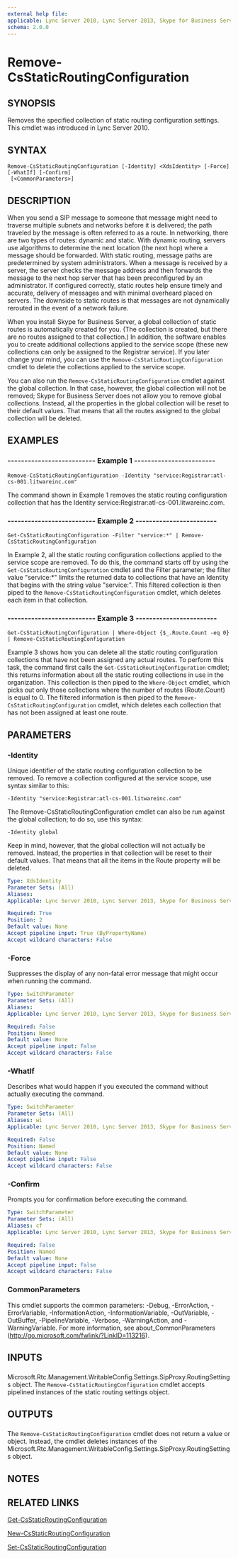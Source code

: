 ```yaml
---
external help file: 
applicable: Lync Server 2010, Lync Server 2013, Skype for Business Server 2015
schema: 2.0.0
---
```


# Remove-CsStaticRoutingConfiguration

## SYNOPSIS
Removes the specified collection of static routing configuration settings.
This cmdlet was introduced in Lync Server 2010.


## SYNTAX

```
Remove-CsStaticRoutingConfiguration [-Identity] <XdsIdentity> [-Force] [-WhatIf] [-Confirm]
 [<CommonParameters>]
```

## DESCRIPTION
When you send a SIP message to someone that message might need to traverse multiple subnets and networks before it is delivered; the path traveled by the message is often referred to as a route.
In networking, there are two types of routes: dynamic and static.
With dynamic routing, servers use algorithms to determine the next location (the next hop) where a message should be forwarded.
With static routing, message paths are predetermined by system administrators.
When a message is received by a server, the server checks the message address and then forwards the message to the next hop server that has been preconfigured by an administrator.
If configured correctly, static routes help ensure timely and accurate, delivery of messages and with minimal overheard placed on servers.
The downside to static routes is that messages are not dynamically rerouted in the event of a network failure.

When you install Skype for Business Server, a global collection of static routes is automatically created for you.
(The collection is created, but there are no routes assigned to that collection.) In addition, the software enables you to create additional collections applied to the service scope (these new collections can only be assigned to the Registrar service).
If you later change your mind, you can use the `Remove-CsStaticRoutingConfiguration` cmdlet to delete the collections applied to the service scope.

You can also run the `Remove-CsStaticRoutingConfiguration` cmdlet against the global collection.
In that case, however, the global collection will not be removed; Skype for Business Server does not allow you to remove global collections.
Instead, all the properties in the global collection will be reset to their default values.
That means that all the routes assigned to the global collection will be deleted.


## EXAMPLES

### -------------------------- Example 1 ------------------------
```
Remove-CsStaticRoutingConfiguration -Identity "service:Registrar:atl-cs-001.litwareinc.com"
```

The command shown in Example 1 removes the static routing configuration collection that has the Identity service:Registrar:atl-cs-001.litwareinc.com.


### -------------------------- Example 2 ------------------------
```
Get-CsStaticRoutingConfiguration -Filter "service:*" | Remove-CsStaticRoutingConfiguration
```

In Example 2, all the static routing configuration collections applied to the service scope are removed.
To do this, the command starts off by using the `Get-CsStaticRoutingConfiguration` cmdlet and the Filter parameter; the filter value "service:*" limits the returned data to collections that have an Identity that begins with the string value "service:".
This filtered collection is then piped to the `Remove-CsStaticRoutingConfiguration` cmdlet, which deletes each item in that collection.


### -------------------------- Example 3 ------------------------
```
Get-CsStaticRoutingConfiguration | Where-Object {$_.Route.Count -eq 0} | Remove-CsStaticRoutingConfiguration
```

Example 3 shows how you can delete all the static routing configuration collections that have not been assigned any actual routes.
To perform this task, the command first calls the `Get-CsStaticRoutingConfiguration` cmdlet; this returns information about all the static routing collections in use in the organization.
This collection is then piped to the `Where-Object` cmdlet, which picks out only those collections where the number of routes (Route.Count) is equal to 0.
The filtered information is then piped to the `Remove-CsStaticRoutingConfiguration` cmdlet, which deletes each collection that has not been assigned at least one route.


## PARAMETERS

### -Identity
Unique identifier of the static routing configuration collection to be removed.
To remove a collection configured at the service scope, use syntax similar to this:

`-Identity "service:Registrar:atl-cs-001.litwareinc.com"`

The Remove-CsStaticRoutingConfiguration cmdlet can also be run against the global collection; to do so, use this syntax:

`-Identity global`

Keep in mind, however, that the global collection will not actually be removed.
Instead, the properties in that collection will be reset to their default values.
That means that all the items in the Route property will be deleted.


```yaml
Type: XdsIdentity
Parameter Sets: (All)
Aliases: 
Applicable: Lync Server 2010, Lync Server 2013, Skype for Business Server 2015

Required: True
Position: 2
Default value: None
Accept pipeline input: True (ByPropertyName)
Accept wildcard characters: False
```

### -Force
Suppresses the display of any non-fatal error message that might occur when running the command.

```yaml
Type: SwitchParameter
Parameter Sets: (All)
Aliases: 
Applicable: Lync Server 2010, Lync Server 2013, Skype for Business Server 2015

Required: False
Position: Named
Default value: None
Accept pipeline input: False
Accept wildcard characters: False
```

### -WhatIf
Describes what would happen if you executed the command without actually executing the command.

```yaml
Type: SwitchParameter
Parameter Sets: (All)
Aliases: wi
Applicable: Lync Server 2010, Lync Server 2013, Skype for Business Server 2015

Required: False
Position: Named
Default value: None
Accept pipeline input: False
Accept wildcard characters: False
```

### -Confirm
Prompts you for confirmation before executing the command.

```yaml
Type: SwitchParameter
Parameter Sets: (All)
Aliases: cf
Applicable: Lync Server 2010, Lync Server 2013, Skype for Business Server 2015

Required: False
Position: Named
Default value: None
Accept pipeline input: False
Accept wildcard characters: False
```

### CommonParameters
This cmdlet supports the common parameters: -Debug, -ErrorAction, -ErrorVariable, -InformationAction, -InformationVariable, -OutVariable, -OutBuffer, -PipelineVariable, -Verbose, -WarningAction, and -WarningVariable. For more information, see about_CommonParameters (http://go.microsoft.com/fwlink/?LinkID=113216).

## INPUTS

###  
Microsoft.Rtc.Management.WritableConfig.Settings.SipProxy.RoutingSettings object.
The `Remove-CsStaticRoutingConfiguration` cmdlet accepts pipelined instances of the static routing settings object.

## OUTPUTS

###  
The `Remove-CsStaticRoutingConfiguration` cmdlet does not return a value or object.
Instead, the cmdlet deletes instances of the Microsoft.Rtc.Management.WritableConfig.Settings.SipProxy.RoutingSettings object.

## NOTES

## RELATED LINKS

[Get-CsStaticRoutingConfiguration]()

[New-CsStaticRoutingConfiguration]()

[Set-CsStaticRoutingConfiguration]()
